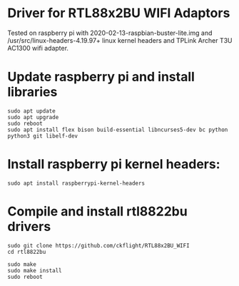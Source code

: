 # Driver for RTL88x2BU WIFI Adaptors

Tested on raspberry pi with 2020-02-13-raspbian-buster-lite.img and /usr/src/linux-headers-4.19.97+ linux kernel headers and TPLink Archer T3U AC1300 wifi adapter.

   # Update raspberry pi and install libraries
   
	sudo apt update
	sudo apt upgrade
	sudo reboot
	sudo apt install flex bison build-essential libncurses5-dev bc python python3 git libelf-dev

   # Install raspberry pi kernel headers:

	sudo apt install raspberrypi-kernel-headers

   # Compile and install rtl8822bu drivers
	
	sudo git clone https://github.com/ckflight/RTL88x2BU_WIFI
	cd rtl8822bu

   	sudo make
	sudo make install
	sudo reboot
